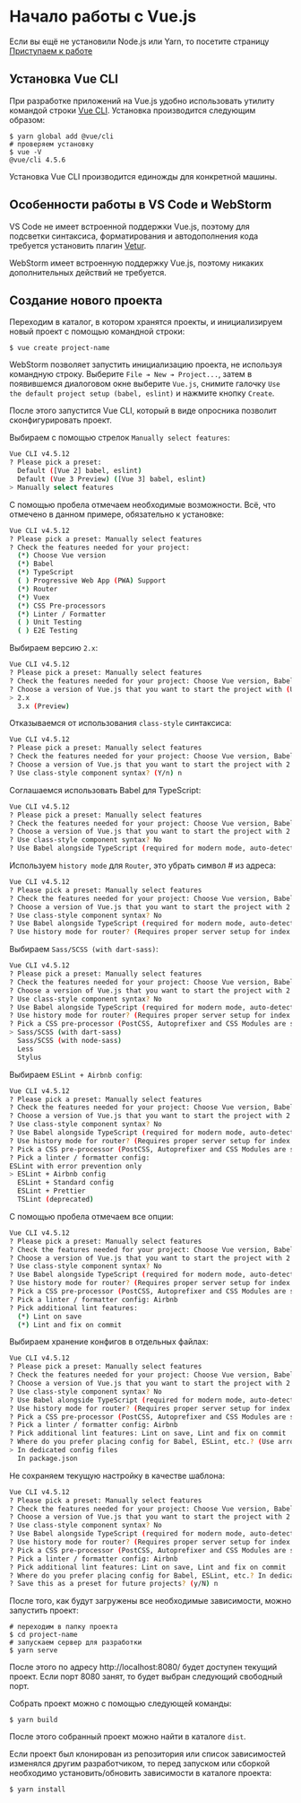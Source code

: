 # Начало работы с Vue.js

Если вы ещё не установили Node.js или Yarn, то посетите страницу [Приступаем к работе](getting-started.md)

## Установка Vue CLI

При разработке приложений на Vue.js удобно использовать утилиту командой строки [Vue CLI](https://cli.vuejs.org/ru/).
Установка производится следующим образом:
```shell
$ yarn global add @vue/cli
# проверяем установку
$ vue -V
@vue/cli 4.5.6
```
Установка Vue CLI производится единожды для конкретной машины.

## Особенности работы в VS Code и WebStorm

VS Code не имеет встроенной поддержки Vue.js, поэтому для подсветки синтаксиса, форматирования и автодополнения кода 
требуется установить плагин [Vetur](https://marketplace.visualstudio.com/items?itemName=octref.vetur).

WebStorm имеет встроенную поддержку Vue.js, поэтому никаких дополнительных действий не требуется.

## Создание нового проекта

Переходим в каталог, в котором хранятся проекты, и инициализируем новый проект с помощью командной строки:
```shell
$ vue create project-name
```
WebStorm позволяет запустить инициализацию проекта, не используя командную строку. Выберите `File ➔ New ➔ Project...`, 
затем в появившемся диалоговом окне выберите `Vue.js`, снимите галочку `Use the default project setup (babel, eslint)` и
нажмите кнопку `Create`.

После этого запустится Vue CLI, который в виде опросника позволит сконфигурировать проект.

Выбираем с помощью стрелок `Manually select features`:
```sh
Vue CLI v4.5.12
? Please pick a preset:
  Default ([Vue 2] babel, eslint)
  Default (Vue 3 Preview) ([Vue 3] babel, eslint)
> Manually select features
```
С помощью пробела отмечаем необходимые возможности. Всё, что отмечено в данном примере, обязательно к установке:
```sh
Vue CLI v4.5.12
? Please pick a preset: Manually select features
? Check the features needed for your project:
  (*) Choose Vue version
  (*) Babel
  (*) TypeScript
  ( ) Progressive Web App (PWA) Support
  (*) Router
  (*) Vuex
  (*) CSS Pre-processors
  (*) Linter / Formatter
  ( ) Unit Testing
  ( ) E2E Testing
```
Выбираем версию `2.x`:
```sh
Vue CLI v4.5.12
? Please pick a preset: Manually select features
? Check the features needed for your project: Choose Vue version, Babel, TS, Router, Vuex, CSS Pre-processors, Linter
? Choose a version of Vue.js that you want to start the project with (Use arrow keys)
> 2.x
  3.x (Preview)
```
Отказываемся от использования `class-style` синтаксиса:
```sh
Vue CLI v4.5.12
? Please pick a preset: Manually select features
? Check the features needed for your project: Choose Vue version, Babel, TS, Router, Vuex, CSS Pre-processors, Linter
? Choose a version of Vue.js that you want to start the project with 2.x
? Use class-style component syntax? (Y/n) n
```
Cоглашаемся использовать Babel для TypeScript:
```sh
Vue CLI v4.5.12
? Please pick a preset: Manually select features
? Check the features needed for your project: Choose Vue version, Babel, TS, Router, Vuex, CSS Pre-processors, Linter
? Choose a version of Vue.js that you want to start the project with 2.x
? Use class-style component syntax? No
? Use Babel alongside TypeScript (required for modern mode, auto-detected polyfills, transpiling JSX)? (Y/n) y
```
Используем `history mode` для `Router`, это убрать символ # из адреса:
```sh
Vue CLI v4.5.12
? Please pick a preset: Manually select features
? Check the features needed for your project: Choose Vue version, Babel, TS, Router, Vuex, CSS Pre-processors, Linter
? Choose a version of Vue.js that you want to start the project with 2.x
? Use class-style component syntax? No
? Use Babel alongside TypeScript (required for modern mode, auto-detected polyfills, transpiling JSX)? Yes
? Use history mode for router? (Requires proper server setup for index fallback in production) (Y/n) y
```
Выбираем `Sass/SCSS (with dart-sass)`:
```sh
Vue CLI v4.5.12
? Please pick a preset: Manually select features
? Check the features needed for your project: Choose Vue version, Babel, TS, Router, Vuex, CSS Pre-processors, Linter
? Choose a version of Vue.js that you want to start the project with 2.x
? Use class-style component syntax? No
? Use Babel alongside TypeScript (required for modern mode, auto-detected polyfills, transpiling JSX)? Yes
? Use history mode for router? (Requires proper server setup for index fallback in production) Yes
? Pick a CSS pre-processor (PostCSS, Autoprefixer and CSS Modules are supported by default): (Use arrow keys)
> Sass/SCSS (with dart-sass)
  Sass/SCSS (with node-sass)
  Less
  Stylus
```
Выбираем `ESLint + Airbnb config`:
```sh
Vue CLI v4.5.12
? Please pick a preset: Manually select features
? Check the features needed for your project: Choose Vue version, Babel, TS, Router, Vuex, CSS Pre-processors, Linter
? Choose a version of Vue.js that you want to start the project with 2.x
? Use class-style component syntax? No
? Use Babel alongside TypeScript (required for modern mode, auto-detected polyfills, transpiling JSX)? Yes
? Use history mode for router? (Requires proper server setup for index fallback in production) Yes
? Pick a CSS pre-processor (PostCSS, Autoprefixer and CSS Modules are supported by default): Sass/SCSS (with dart-sass)
? Pick a linter / formatter config:
ESLint with error prevention only
> ESLint + Airbnb config
  ESLint + Standard config
  ESLint + Prettier
  TSLint (deprecated)
```
С помощью пробела отмечаем все опции:
```sh
Vue CLI v4.5.12
? Please pick a preset: Manually select features
? Check the features needed for your project: Choose Vue version, Babel, TS, Router, Vuex, CSS Pre-processors, Linter
? Choose a version of Vue.js that you want to start the project with 2.x
? Use class-style component syntax? No
? Use Babel alongside TypeScript (required for modern mode, auto-detected polyfills, transpiling JSX)? Yes
? Use history mode for router? (Requires proper server setup for index fallback in production) Yes
? Pick a CSS pre-processor (PostCSS, Autoprefixer and CSS Modules are supported by default): Sass/SCSS (with dart-sass)
? Pick a linter / formatter config: Airbnb
? Pick additional lint features:
  (*) Lint on save
  (*) Lint and fix on commit
```
Выбираем хранение конфигов в отдельных файлах:
```sh
Vue CLI v4.5.12
? Please pick a preset: Manually select features
? Check the features needed for your project: Choose Vue version, Babel, TS, Router, Vuex, CSS Pre-processors, Linter
? Choose a version of Vue.js that you want to start the project with 2.x
? Use class-style component syntax? No
? Use Babel alongside TypeScript (required for modern mode, auto-detected polyfills, transpiling JSX)? Yes
? Use history mode for router? (Requires proper server setup for index fallback in production) Yes
? Pick a CSS pre-processor (PostCSS, Autoprefixer and CSS Modules are supported by default): Sass/SCSS (with dart-sass)
? Pick a linter / formatter config: Airbnb
? Pick additional lint features: Lint on save, Lint and fix on commit
? Where do you prefer placing config for Babel, ESLint, etc.? (Use arrow keys)
> In dedicated config files
  In package.json
```
Не сохраняем текущую настройку в качестве шаблона:
```sh
Vue CLI v4.5.12
? Please pick a preset: Manually select features
? Check the features needed for your project: Choose Vue version, Babel, TS, Router, Vuex, CSS Pre-processors, Linter
? Choose a version of Vue.js that you want to start the project with 2.x
? Use class-style component syntax? No
? Use Babel alongside TypeScript (required for modern mode, auto-detected polyfills, transpiling JSX)? Yes
? Use history mode for router? (Requires proper server setup for index fallback in production) Yes
? Pick a CSS pre-processor (PostCSS, Autoprefixer and CSS Modules are supported by default): Sass/SCSS (with dart-sass)
? Pick a linter / formatter config: Airbnb
? Pick additional lint features: Lint on save, Lint and fix on commit
? Where do you prefer placing config for Babel, ESLint, etc.? In dedicated config files
? Save this as a preset for future projects? (y/N) n
```
После того, как будут загружены все необходимые зависимости, можно запустить проект:
```shell
# переходим в папку проекта
$ cd project-name
# запускаем сервер для разработки
$ yarn serve
```
После этого по адресу http://localhost:8080/ будет доступен текущий проект. 
Если порт 8080 занят, то будет выбран следующий свободный порт.

Собрать проект можно с помощью следующей команды:
```shell
$ yarn build
```
После этого собранный проект можно найти в каталоге `dist`.

Если проект был клонирован из репозитория или список зависимостей изменялся другим разработчиком, 
то перед запуском или сборкой необходимо установить/обновить зависимости в каталоге проекта:
```shell
$ yarn install
```

